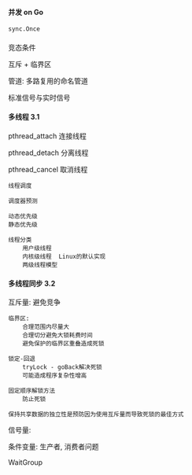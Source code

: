 #### 并发 on Go

    sync.Once

#### 
竞态条件

互斥 + 临界区

管道: 多路复用的命名管道

标准信号与实时信号

#### 多线程 3.1

pthread_attach 连接线程

pthread_detach 分离线程

pthread_cancel 取消线程

    线程调度

    调度器预测

    动态优先级
    静态优先级

    线程分类  
        用户级线程  
        内核级线程  Linux的默认实现  
        两级线程模型  

#### 多线程同步 3.2
互斥量:
    避免竞争

    临界区:
        合理范围内尽量大  
        合理切分避免大锁耗费时间  
        避免保护的临界区重叠造成死锁

    锁定-回退
        tryLock - goBack解决死锁
        可能造成程序复杂性增高

    固定顺序解锁方法
        防止死锁

    保持共享数据的独立性是预防因为使用互斥量而导致死锁的最佳方式

信号量:

条件变量:
    生产者, 消费者问题

WaitGroup

    